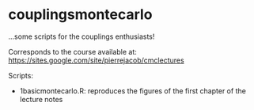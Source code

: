 # couplingsmontecarlo

...some scripts for the couplings enthusiasts!

Corresponds to the course available at:
https://sites.google.com/site/pierrejacob/cmclectures

Scripts:
- 1basicmontecarlo.R: reproduces the figures of the first chapter of the lecture notes
